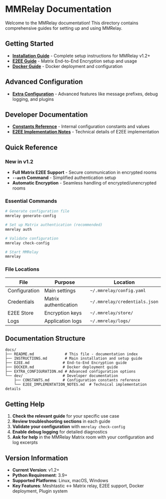 # MMRelay Documentation

Welcome to the MMRelay documentation! This directory contains comprehensive guides for setting up and using MMRelay.

## Getting Started

- **[Installation Guide](INSTRUCTIONS.md)** - Complete setup instructions for MMRelay v1.2+
- **[E2EE Guide](E2EE.md)** - Matrix End-to-End Encryption setup and usage
- **[Docker Guide](DOCKER.md)** - Docker deployment and configuration

## Advanced Configuration

- **[Extra Configuration](EXTRA_CONFIGURATION.md)** - Advanced features like message prefixes, debug logging, and plugins

## Developer Documentation

- **[Constants Reference](dev/CONSTANTS.md)** - Internal configuration constants and values
- **[E2EE Implementation Notes](dev/E2EE_IMPLEMENTATION_NOTES.md)** - Technical details of E2EE implementation

## Quick Reference

### New in v1.2

- **Full Matrix E2EE Support** - Secure communication in encrypted rooms
- **`--auth` Command** - Simplified authentication setup
- **Automatic Encryption** - Seamless handling of encrypted/unencrypted rooms

### Essential Commands

```bash
# Generate configuration file
mmrelay generate-config

# Set up Matrix authentication (recommended)
mmrelay auth

# Validate configuration
mmrelay check-config

# Start MMRelay
mmrelay
```

### File Locations

| File          | Purpose               | Location                      |
| ------------- | --------------------- | ----------------------------- |
| Configuration | Main settings         | `~/.mmrelay/config.yaml`      |
| Credentials   | Matrix authentication | `~/.mmrelay/credentials.json` |
| E2EE Store    | Encryption keys       | `~/.mmrelay/store/`           |
| Logs          | Application logs      | `~/.mmrelay/logs/`            |

## Documentation Structure

```
docs/
├── README.md              # This file - documentation index
├── INSTRUCTIONS.md        # Main installation and setup guide
├── E2EE.md               # End-to-End Encryption guide
├── DOCKER.md             # Docker deployment guide
├── EXTRA_CONFIGURATION.md # Advanced configuration options
└── dev/                  # Developer documentation
    ├── CONSTANTS.md      # Configuration constants reference
    └── E2EE_IMPLEMENTATION_NOTES.md  # Technical implementation details
```

## Getting Help

1. **Check the relevant guide** for your specific use case
2. **Review troubleshooting sections** in each guide
3. **Validate your configuration** with `mmrelay check-config`
4. **Enable debug logging** for detailed diagnostics
5. **Ask for help** in the MMRelay Matrix room with your configuration and log excerpts

## Version Information

- **Current Version**: v1.2+
- **Python Requirement**: 3.9+
- **Supported Platforms**: Linux, macOS, Windows
- **Key Features**: Meshtastic ↔ Matrix relay, E2EE support, Docker deployment, Plugin system
